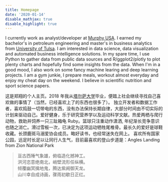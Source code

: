 ```yaml
---
title: Homepage
date: '2020-01-14'
disable_mathjax: true
disable_highlight: true
---
```


I currently work as analyst/developer at [Murphy USA](https://www.murphyusa.com/). I earned my bachelor's in petroleum engineering and master's in business analytics from [University of Tulsa](https://utulsa.edu/). I am interested in data science, data visualization and automated business intelligence solutions.
In my spare time, I use Python to gather data from public data sources and R/ggplot2/plotly to plot plenty charts and hopefully find some insights from the data. When I'm in a good mood, I also work on some fancy machine learing and deep learning projects.
I am a gym junkie, I prepare meals, workout almost everyday and enjoy my cheat day on the weekend. I believe in scientific nutrition and sport science papers.

这是郑翔的个人主页。2018 年我从[塔尔萨大学](https://utulsa.edu/)毕业，便踏上社会继续寻找自己喜欢做的事情了（当然，已经喜欢上了的东西也很多了）。
独立开发者和数据工作者，喜欢捣鼓一切带电的东西，没有办法保持长期自律，大部分时间由不切实际的计划来驱动自己。爱好健身，乐于研究营养学以及运动科学文献。热爱两栖与爬行动物，救助并饲养一只三趾箱龟 Ruby。篮球只注重动作潇洒,  年纪渐长竞争意识也随之消亡。滑过雪板一次，已决定为这项运动牺牲尾椎骨。最长久的爱好是球鞋收藏。长颈鹿斑马溺爱协会成员。略好读书，也经常迷失在网上。 喜欢所有国家公园，远足时长足以让同行人生气，目前最喜欢的登山步道是：Angles Landing from Zion National Park

  > 亘古西陲气象雄，俯临造化撼神工。  
  > 洪河恣意绝南北，峭壁流形任纵横。  
  > 倾覆幽冥擒地鬼，腾达紫阙御天龙。  
  > 山川幸自成诗画，骤雨初歇日正红。  

